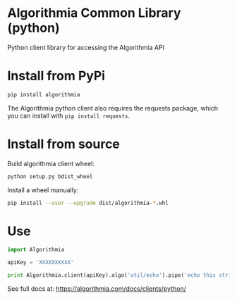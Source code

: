 Algorithmia Common Library (python)
===================================

Python client library for accessing the Algorithmia API


# Install from PyPi
```bash
pip install algorithmia
```

The Algorithmia python client also requires the requests package, which you can install with `pip install requests`.

# Install from source

Build algorithmia client wheel:
```bash
python setup.py bdist_wheel
```

Install a wheel manually:
```bash
pip install --user --upgrade dist/algorithmia-*.whl
```


# Use

```python
import Algorithmia

apiKey = 'XXXXXXXXXX'

print Algorithmia.client(apiKey).algo('util/echo').pipe('echo this string')
```

See full docs at: https://algorithmia.com/docs/clients/python/
